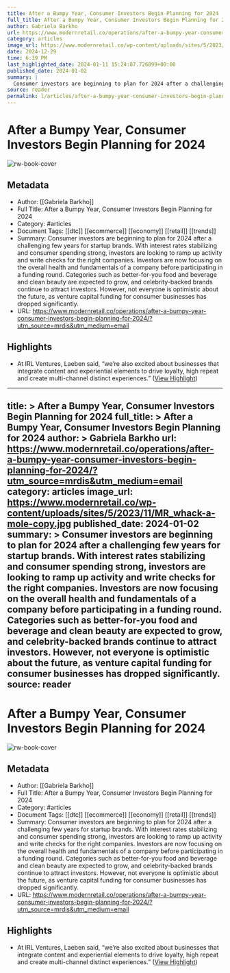 ```yaml
---
title: After a Bumpy Year, Consumer Investors Begin Planning for 2024
full_title: After a Bumpy Year, Consumer Investors Begin Planning for 2024
author: Gabriela Barkho
url: https://www.modernretail.co/operations/after-a-bumpy-year-consumer-investors-begin-planning-for-2024/?utm_source=mrdis&utm_medium=email
category: articles
image_url: https://www.modernretail.co/wp-content/uploads/sites/5/2023/11/MR_whack-a-mole-copy.jpg
date: 2024-12-29
time: 6:39 PM
last_highlighted_date: 2024-01-11 15:24:07.726899+00:00
published_date: 2024-01-02
summary: |
  Consumer investors are beginning to plan for 2024 after a challenging few years for startup brands. With interest rates stabilizing and consumer spending strong, investors are looking to ramp up activity and write checks for the right companies. Investors are now focusing on the overall health and fundamentals of a company before participating in a funding round. Categories such as better-for-you food and beverage and clean beauty are expected to grow, and celebrity-backed brands continue to attract investors. However, not everyone is optimistic about the future, as venture capital funding for consumer businesses has dropped significantly.
source: reader
permalink: l/articles/after-a-bumpy-year-consumer-investors-begin-planning-for-2024
---
```

# After a Bumpy Year, Consumer Investors Begin Planning for 2024

![rw-book-cover](https://www.modernretail.co/wp-content/uploads/sites/5/2023/11/MR_whack-a-mole-copy.jpg)

## Metadata
- Author: [[Gabriela Barkho]]
- Full Title: After a Bumpy Year, Consumer Investors Begin Planning for 2024
- Category: #articles
- Document Tags: [[dtc]] [[ecommerce]] [[economy]] [[retail]] [[trends]] 
- Summary: Consumer investors are beginning to plan for 2024 after a challenging few years for startup brands. With interest rates stabilizing and consumer spending strong, investors are looking to ramp up activity and write checks for the right companies. Investors are now focusing on the overall health and fundamentals of a company before participating in a funding round. Categories such as better-for-you food and beverage and clean beauty are expected to grow, and celebrity-backed brands continue to attract investors. However, not everyone is optimistic about the future, as venture capital funding for consumer businesses has dropped significantly.
- URL: https://www.modernretail.co/operations/after-a-bumpy-year-consumer-investors-begin-planning-for-2024/?utm_source=mrdis&utm_medium=email

## Highlights
- At IRL Ventures, Laeben said, “we’re also excited about businesses that integrate content and experiential elements to drive loyalty, high repeat and create multi-channel distinct experiences.” ([View Highlight](https://read.readwise.io/read/01hkwhz6paa0kmb848y2c26xdq))


---
title: >
  After a Bumpy Year, Consumer Investors Begin Planning for 2024
full_title: >
  After a Bumpy Year, Consumer Investors Begin Planning for 2024
author: >
  Gabriela Barkho
url: https://www.modernretail.co/operations/after-a-bumpy-year-consumer-investors-begin-planning-for-2024/?utm_source=mrdis&utm_medium=email
category: articles
image_url: https://www.modernretail.co/wp-content/uploads/sites/5/2023/11/MR_whack-a-mole-copy.jpg
published_date: 2024-01-02
summary: >
  Consumer investors are beginning to plan for 2024 after a challenging few years for startup brands. With interest rates stabilizing and consumer spending strong, investors are looking to ramp up activity and write checks for the right companies. Investors are now focusing on the overall health and fundamentals of a company before participating in a funding round. Categories such as better-for-you food and beverage and clean beauty are expected to grow, and celebrity-backed brands continue to attract investors. However, not everyone is optimistic about the future, as venture capital funding for consumer businesses has dropped significantly.
source: reader
---
# After a Bumpy Year, Consumer Investors Begin Planning for 2024

![rw-book-cover](https://www.modernretail.co/wp-content/uploads/sites/5/2023/11/MR_whack-a-mole-copy.jpg)

## Metadata
- Author: [[Gabriela Barkho]]
- Full Title: After a Bumpy Year, Consumer Investors Begin Planning for 2024
- Category: #articles
- Document Tags: [[dtc]] [[ecommerce]] [[economy]] [[retail]] [[trends]] 
- Summary: Consumer investors are beginning to plan for 2024 after a challenging few years for startup brands. With interest rates stabilizing and consumer spending strong, investors are looking to ramp up activity and write checks for the right companies. Investors are now focusing on the overall health and fundamentals of a company before participating in a funding round. Categories such as better-for-you food and beverage and clean beauty are expected to grow, and celebrity-backed brands continue to attract investors. However, not everyone is optimistic about the future, as venture capital funding for consumer businesses has dropped significantly.
- URL: https://www.modernretail.co/operations/after-a-bumpy-year-consumer-investors-begin-planning-for-2024/?utm_source=mrdis&utm_medium=email

## Highlights
- At IRL Ventures, Laeben said, “we’re also excited about businesses that integrate content and experiential elements to drive loyalty, high repeat and create multi-channel distinct experiences.” ([View Highlight](https://read.readwise.io/read/01hkwhz6paa0kmb848y2c26xdq))


